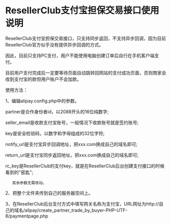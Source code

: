 # ResellerClub支付宝担保交易接口使用说明
ResellerClub支付宝担保交易接口，只支持同步返回，不支持异步回调，因为目前ResellerClub官方似乎没有提供异步回调的方式。

因此，目前只支持PC支付，用户不能使用电脑创建订单后自行在手机客户端支付。

目前用户支付完成后一定要等待页面自动跳转回网站的支付成功页面，否则商家会收到支付宝的款但用户账户不会加款。

使用方法：

1、编辑alipay.config.php中的参数。

   partner是合作身份者id，以2088开头的16位纯数字;
   
   seller_email是收款支付宝账号，一般情况下收款账号就是签约账号;
   
   key是安全检验码，以数字和字母组成的32位字符;
   
   notify_url是支付宝异步回调地址，把xxx.com换成自己的域名即可;
   
   return_url是支付宝同步返回地址，把xxx.com换成自己的域名即可;
   
   rc_key是ResellerClub的支付key，就是在ResellerClub后台创建支付接口的时候看到的"密匙";
   
       其余参数无需改动。
       
2、把整个文件夹传到自己的服务器空间上。

3、在ResellerClub后台支付方式中填写网关名称为支付宝，URL网址为http://自己的域名/alipay/create_partner_trade_by_buyer-PHP-UTF-8/paymentpage.php
